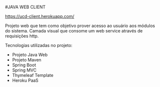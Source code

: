 #JAVA WEB CLIENT

https://ucd-client.herokuapp.com/

Projeto web que tem como objetivo prover acesso ao usuário aos módulos do sistema. Camada visual que consome um web service através de requisições http.

Tecnologias utilizadas no projeto:

- Projeto Java Web
- Projeto Maven
- Spring Boot
- Spring MVC
- Thymeleaf Template
- Heroku PaaS